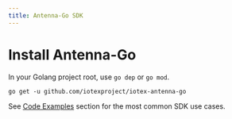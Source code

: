 ```yaml
---
title: Antenna-Go SDK
---
```


# Install Antenna-Go

In your Golang project root, use `go dep` or `go mod`.

```golang
go get -u github.com/iotexproject/iotex-antenna-go
```

See [Code Examples]() section for the most common SDK use cases.
